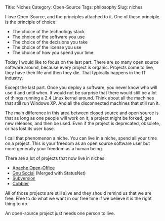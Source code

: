 Title: Niches
Category: Open-Source
Tags: philosophy
Slug: niches

I love Open-Source, and the principles attached to it. One of these principle is
the principle of choice:

* The choice of the technology stack
* The choice of the software you use
* The choice of the decisions you take
* The choice of the license you use
* The choice of how you spend your time

Today I would like to focus on the last part. There are so many open source
software around, because every project is organic. Projects come to live, they
have their life and then they die. That typically happens in the IT industry.

Except the last part. Once you deploy a software, you never know who will use it
and until when. It would not be surprise that there would still be a lot of things
running a 2.4 Linux kernel around. Think about all the machines that still run
Windows XP. And all the disconnected machines that still run it.

The main difference in this area between closed source and open source is that as
long as one people will work on it, a project might be forked, get new releases,
and then be used. Even if the project is deprecated, obsolete, or has lost its
user base.

I call that phenomenon a niche. You can live in a niche, spend all your time
on a project. This is your freedom as an open source software user but more
generally your freedom as a human being.

There are a lot of projects that now live in niches:

* [Apache Open-Office](https://www.openoffice.org/)
* [Gnu Social](http://www.gnu.org/software/social/) (Merged with StatusNet)
* [Subversion](https://subversion.apache.org/)
* [Cobbler](http://cobbler.github.io/)

All of those projects are still alive and they should remind us that we are free.
Free to do what we want in our free time if we believe it is the right thing to do.

An open-source project just needs one person to live.
